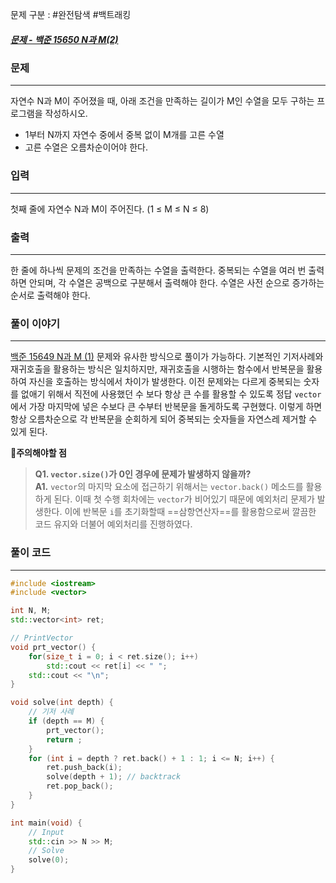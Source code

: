 문제 구분 : #완전탐색 #백트래킹  
##### [문제 - 백준 15650 N과 M(2)](https://www.acmicpc.net/problem/15650)

### 문제
<hr>

자연수 N과 M이 주어졌을 때, 아래 조건을 만족하는 길이가 M인 수열을 모두 구하는 프로그램을 작성하시오.
 - 1부터 N까지 자연수 중에서 중복 없이 M개를 고른 수열
 - 고른 수열은 오름차순이어야 한다.

### 입력
<hr>

첫째 줄에 자연수 N과 M이 주어진다. (1 ≤ M ≤ N ≤ 8)
### 출력
<hr>

한 줄에 하나씩 문제의 조건을 만족하는 수열을 출력한다. 중복되는 수열을 여러 번 출력하면 안되며, 각 수열은 공백으로 구분해서 출력해야 한다. 수열은 사전 순으로 증가하는 순서로 출력해야 한다.
### 풀이 이야기
<hr>

[백준 15649 N과 M (1)](./백준%2015649%20N과%20M%20(1).md) 문제와 유사한 방식으로 풀이가 가능하다. 기본적인 기저사례와 재귀호출을 활용하는 방식은 일치하지만, 재귀호출을 시행하는 함수에서 반복문을 활용하여 자신을 호출하는 방식에서 차이가 발생한다. 이전 문제와는 다르게 중복되는 숫자를 없애기 위해서 직전에 사용했던 수 보다 항상 큰 수를 활용할 수 있도록 정답 `vector`에서 가장 마지막에 넣은 수보다 큰 수부터 반복문을 돌게하도록 구현했다. 이렇게 하면 항상 오름차순으로 각 반복문을 순회하게 되어 중복되는 숫자들을 자연스레 제거할 수 있게 된다.

🚨**주의해야할 점**
> **Q1. `vector.size()`가 0인 경우에 문제가 발생하지 않을까?**  
> **A1.** `vector`의 마지막 요소에 접근하기 위해서는 `vector.back()` 메소드를 활용하게 된다. 이때 첫 수행 회차에는 `vector`가 비어있기 때문에 예외처리 문제가 발생한다. 이에 반복문 `i`를 초기화할때 ==삼항연산자==를 활용함으로써 깔끔한 코드 유지와 더불어 예외처리를 진행하였다.

### 풀이 코드
<hr>

```c++
#include <iostream>
#include <vector>

int N, M;
std::vector<int> ret;

// PrintVector
void prt_vector() {
	for(size_t i = 0; i < ret.size(); i++)
		std::cout << ret[i] << " ";
	std::cout << "\n";
}

void solve(int depth) {
	// 기저 사례
	if (depth == M) {
		prt_vector();
		return ;
	}
	for (int i = depth ? ret.back() + 1 : 1; i <= N; i++) {
		ret.push_back(i);
		solve(depth + 1); // backtrack
		ret.pop_back();
	}
}

int main(void) {
	// Input
	std::cin >> N >> M;
	// Solve
	solve(0);
}

```
